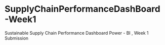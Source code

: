 # SupplyChainPerformanceDashBoard-Week1
Sustainable Supply Chain Performance Dashboard Power - BI , Week 1 Submission
